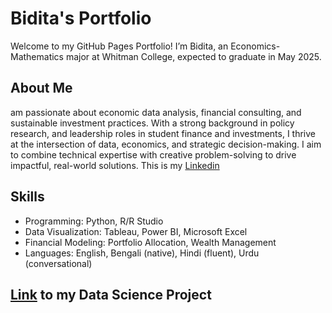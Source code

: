 # Bidita's Portfolio
Welcome to my GitHub Pages Portfolio! I’m Bidita, an Economics-Mathematics major at Whitman College, expected to graduate in May 2025.

## About Me
 am passionate about economic data analysis, financial consulting, and sustainable investment practices. With a strong background in policy research, and leadership roles in student finance and investments, I thrive at the intersection of data, economics, and strategic decision-making. I aim to combine technical expertise with creative problem-solving to drive impactful, real-world solutions. This is my [Linkedin](https://www.linkedin.com/in/biditanawar/)

## Skills
- Programming: Python, R/R Studio
- Data Visualization: Tableau, Power BI, Microsoft Excel
- Financial Modeling: Portfolio Allocation, Wealth Management
- Languages: English, Bengali (native), Hindi (fluent), Urdu (conversational)
  
## [Link](https://nawabidi.github.io/final-/) to my Data Science Project
